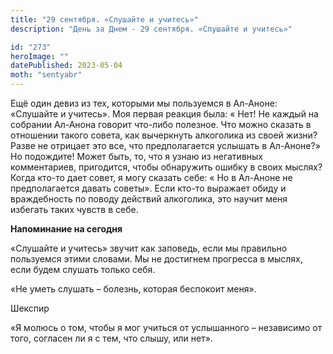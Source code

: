 ```yaml
---
title: "29 сентября. «Слушайте и учитесь»"
description: "День за Днем - 29 сентября. «Слушайте и учитесь»"

id: "273"
heroImage: ""
datePublished: 2023-05-04
moth: "sentyabr"
---
```


Ещё один девиз из тех, которыми мы пользуемся в Ал-Аноне: «Слушайте и
учитесь». Моя первая реакция была: « Нет! Не каждый на собрании Ал-Анона
говорит что-либо полезное. Что можно сказать в отношении такого совета, как
вычеркнуть алкоголика из своей жизни? Разве не отрицает это все, что
предполагается услышать в Ал-Аноне?» Но подождите! Может быть, то, что я узнаю
из негативных комментариев, пригодится, чтобы обнаружить ошибку в своих
мыслях? Когда кто-то дает совет, я могу сказать себе: « Но в Ал-Аноне не
предполагается давать советы». Если кто-то выражает обиду и враждебность по
поводу действий алкоголика, это научит меня избегать таких чувств в себе.

**Напоминание на сегодня**

«Слушайте и учитесь» звучит как заповедь, если мы правильно пользуемся этими
словами. Мы не достигнем прогресса в мыслях, если будем слушать только себя.

«Не уметь слушать – болезнь, которая беспокоит меня».

Шекспир

«Я молюсь о том, чтобы я мог учиться от услышанного – независимо от того,
согласен ли я с тем, что слышу, или нет».
